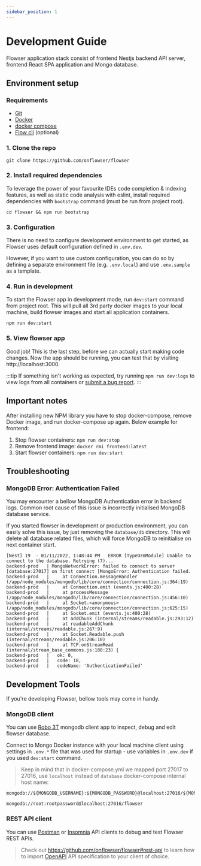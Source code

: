 ```yaml
---
sidebar_position: 1
---
```


# Development Guide

Flowser application stack consist of frontend Nestjs backend API server, frontend React SPA application and Mongo database.

## Environment setup

### Requirements
- [Git](https://git-scm.com/book/en/v2/Getting-Started-Installing-Git)
- [Docker](https://docs.docker.com/get-docker/)
- [docker compose](https://docs.docker.com/compose/install/)
- [Flow cli](https://docs.onflow.org/flow-cli/) (optional)


### 1. Clone the repo

```shell
git clone https://github.com/onflowser/flowser
```

### 2. Install required dependencies

To leverage the power of your favourite IDEs code completion & indexing features, as well as static code analysis with eslint, install required dependencies with `bootstrap` command (must be run from project root).
```shell
cd flowser && npm run bootstrap
```

### 3. Configuration

There is no need to configure development environment to get started, as Flowser uses default configuration defined in `.env.dev`.

However, if you want to use custom configuration, you can do so by defining a separate environment file (e.g. `.env.local`) and use `.env.sample` as a template.

### 4. Run in development

To start the Flowser app in development mode, run `dev:start` command from project root. This will pull all 3rd party docker images to your local machine, build flowser images and start all application containers.

```shell
npm run dev:start
```

### 5. View flowser app

Good job! This is the last step, before we can actually start making code changes. Now the app should be running, you can test that by visiting http://localhost:3000.

:::tip
If something isn't working as expected, try running `npm run dev:logs` to view logs from all containers or [submit a bug report](https://github.com/onflowser/flowser/issues/new?assignees=bartolomej&labels=bug%2C+feedback&template=bug_report.md&title=).
:::

## Important notes

After installing new NPM library you have to stop docker-compose, remove Docker image, and run docker-compose up again. Below example for frontend:

1. Stop flowser containers: `npm run dev:stop`
2. Remove frontend image: `docker rmi frontend:latest`
3. Start flowser containers: `npm run dev:start`


## Troubleshooting

### MongoDB Error: Authentication Failed

You may encounter a bellow MongoDB Authentication error in backend logs. Common root cause of this issue is incorrectly initialised MongoDB database service.

If you started flowser in development or production environment, you can easily solve this issue, by just removing the `database/db` directory. This will delete all database related files, which will force MongoDB to reinitialise on next container start.

```
[Nest] 19  - 01/11/2022, 1:48:44 PM   ERROR [TypeOrmModule] Unable to connect to the database. Retrying (7)...
backend-prod   | MongoNetworkError: failed to connect to server [database:27017] on first connect [MongoError: Authentication failed.
backend-prod   |     at Connection.messageHandler (/app/node_modules/mongodb/lib/core/connection/connection.js:364:19)
backend-prod   |     at Connection.emit (events.js:400:28)
backend-prod   |     at processMessage (/app/node_modules/mongodb/lib/core/connection/connection.js:456:10)
backend-prod   |     at Socket.<anonymous> (/app/node_modules/mongodb/lib/core/connection/connection.js:625:15)
backend-prod   |     at Socket.emit (events.js:400:28)
backend-prod   |     at addChunk (internal/streams/readable.js:293:12)
backend-prod   |     at readableAddChunk (internal/streams/readable.js:267:9)
backend-prod   |     at Socket.Readable.push (internal/streams/readable.js:206:10)
backend-prod   |     at TCP.onStreamRead (internal/stream_base_commons.js:188:23) {
backend-prod   |   ok: 0,
backend-prod   |   code: 18,
backend-prod   |   codeName: 'AuthenticationFailed'
```

## Development Tools

If you're developing Flowser, bellow tools may come in handy.

### MongoDB client

You can use [Robo 3T](https://robomongo.org/) mongodb client app to inspect, debug and edit flowser database.

Connect to Mongo Docker instance with your local machine client using settings in `.env.*` file that was used for startup - use variables in `.env.dev` if you used `dev:start` command.

> Keep in mind that in docker-compose.yml we mapped port 27017 to 27016, use ````localhost```` instead of ```database``` docker-compose internal host name:

```
mongodb://${MONGODB_USERNAME}:${MONGODB_PASSWORD}@localhost:27016/${MONGODB_DATABASE}

mongodb://root:rootpassword@localhost:27016/flowser
```

### REST API client

You can use [Postman](https://postman.com) or [Insomnia](https://insomnia.rest) API clients to debug and test Flowser REST APIs.

> Check out https://github.com/onflowser/flowser#rest-api to learn how to import [OpenAPI](https://www.openapis.org/) API specification to your client of choice.
